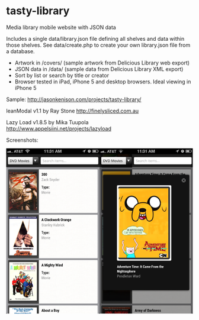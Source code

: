 tasty-library
=============

Media library mobile website with JSON data

Includes a single data/library.json file defining all shelves and data within those shelves. See data/create.php to create your own library.json file from a database.

* Artwork in /covers/ (sample artwork from Delicious Library web export)
* JSON data in /data/ (sample data from Delicious Library XML export)
* Sort by list or search by title or creator
* Browser tested in iPad, iPhone 5 and desktop browsers. Ideal viewing in iPhone 5

Sample:
http://jasonkenison.com/projects/tasty-library/

leanModal v1.1 by Ray Stone
http://finelysliced.com.au

Lazy Load v1.8.5 by Mika Tuupola
http://www.appelsiini.net/projects/lazyload

Screenshots:

![Tasty Library Screenshots](/images/screenshot.png)